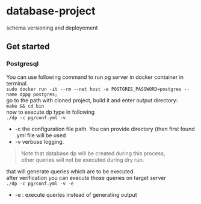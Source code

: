 
# database-project 

schema versioning and deployement

## Get started

### Postgresql
    
You can use following command to run pg server in docker container in terminal.  
```sudo docker run -it --rm --net host -e POSTGRES_PASSWORD=postgres --name dppg postgres;```  
go to the path with cloned project, build it and enter output directory:   
```make && cd bin```  
now to execute dp type in following   
```./dp -c pg/conf.yml -v ```  
- -c    the configuration file path. You can provide directory (then first found .yml file will be used  
- -v    verbose logging.  
      
> Note that database dp will be created during this process,  
> other queries will not be executed during dry run.  
  
that will generate queries which are to be executed.  
after verification you can execute those queries on target server  
```./dp -c pg/conf.yml -v -e```  
- -e : execute queries instead of generating output  
  
